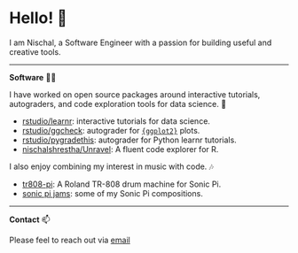 # Hello! :wave:

I am Nischal, a Software Engineer with a passion for building useful and creative tools.

---

**Software** :man_technologist: 

I have worked on open source packages around interactive tutorials, autograders, and code exploration tools for data science. :apple:

- [rstudio/learnr](https://github.com/rstudio/learnr): interactive tutorials for data science.
- [rstudio/ggcheck](https://github.com/rstudio/ggcheck): autograder for [`{ggplot2}`](https://ggplot2.tidyverse.org/index.html) plots.
- [rstudio/pygradethis](https://github.com/rstudio/pygradethis): autograder for Python learnr tutorials.
- [nischalshrestha/Unravel](https://github.com/nischalshrestha/Unravel): A fluent code explorer for R.

I also enjoy combining my interest in music with code. :notes:	

- [tr808-pi](https://github.com/nischalshrestha/tr808-pi): A Roland TR-808 drum machine for Sonic Pi.
- [sonic pi jams](https://www.youtube.com/channel/UCuGoH54n9UCn8ez7NjjhyMA/videos): some of my Sonic Pi compositions.

---

**Contact** :mailbox:

Please feel to reach out via [email](mailto:nsrocker92@gmail.com)
